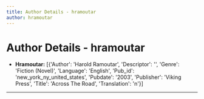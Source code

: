 ```yaml
---
title: Author Details - hramoutar
author: hramoutar
---
```


# Author Details - hramoutar

<ul>
    <li><strong>Hramoutar:</strong> [{'Author': 'Harold Ramoutar', 'Descriptor': '', 'Genre': 'Fiction (Novel)', 'Language': 'English', 'Pub_id': 'new_york_ny_united_states', 'Pubdate': '2003', 'Publisher': 'Viking Press', 'Title': 'Across The Road', 'Translation': 'n'}]</li>
</ul>
<hr>